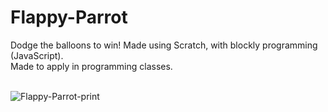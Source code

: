 # Flappy-Parrot
Dodge the balloons to win! Made using Scratch, with blockly programming (JavaScript).<br>
Made to apply in programming classes.<br><br>

![Flappy-Parrot-print](https://github.com/user-attachments/assets/b3c266dd-67d5-466a-aaaf-fc65e67cd05c)
